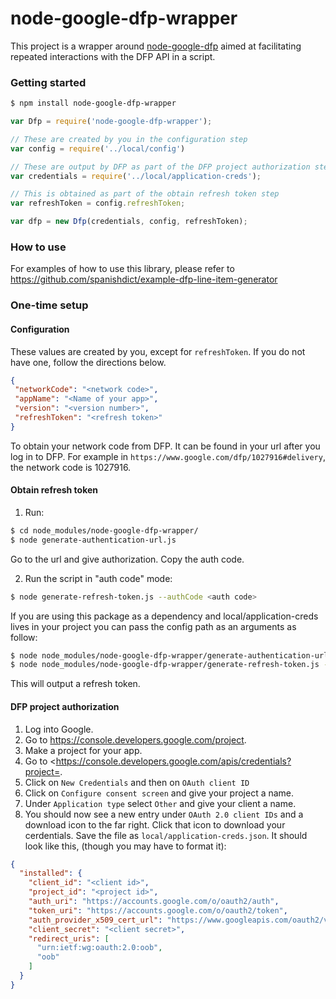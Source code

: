 # node-google-dfp-wrapper

This project is a wrapper around [node-google-dfp](https://github.com/ShinyAds/node-google-dfp) aimed at facilitating repeated interactions with the DFP API in a script.

### Getting started

```bash
$ npm install node-google-dfp-wrapper
```

```javascript
var Dfp = require('node-google-dfp-wrapper');

// These are created by you in the configuration step
var config = require('../local/config')

// These are output by DFP as part of the DFP project authorization step.
var credentials = require('../local/application-creds');

// This is obtained as part of the obtain refresh token step
var refreshToken = config.refreshToken;

var dfp = new Dfp(credentials, config, refreshToken);
```

### How to use

For examples of how to use this library, please refer to https://github.com/spanishdict/example-dfp-line-item-generator

### One-time setup

#### Configuration

These values are created by you, except for `refreshToken`. If you do not have one, follow the directions below.

```JSON
{
 "networkCode": "<network code>",
 "appName": "<Name of your app>",
 "version": "<version number>",
 "refreshToken": "<refresh token>"
}
```

To obtain your network code from DFP. It can be found in your url after you log in to DFP. For example in `https://www.google.com/dfp/1027916#delivery`, the network code is 1027916.

#### Obtain refresh token

1. Run:

  ```bash
  $ cd node_modules/node-google-dfp-wrapper/
  $ node generate-authentication-url.js
  ```

Go to the url and give authorization. Copy the auth code.

2. Run the script in "auth code" mode:

  ```bash
  $ node generate-refresh-token.js --authCode <auth code>
  ```

  If you are using this package as a dependency and local/application-creds lives in your project you can pass the config path as an arguments as follow:

  ```bash
  $ node node_modules/node-google-dfp-wrapper/generate-authentication-url.js --config $(pwd)'/local/application-creds'
  $ node node_modules/node-google-dfp-wrapper/generate-refresh-token.js --config $(pwd)'/local/application-creds' --authCode <auth code>
  ```


This will output a refresh token.

#### DFP project authorization

1. Log into Google.
2. Go to <https://console.developers.google.com/project>.
3. Make a project for your app.
4. Go to <https://console.developers.google.com/apis/credentials?project=<your-project-name>.
5. Click on `New Credentials` and then on `OAuth client ID`
6. Click on `Configure consent screen` and give your project a name.
7. Under `Application type` select `Other` and give your client a name.
8. You should now see a new entry under `OAuth 2.0 client IDs` and a download icon to the far right. Click that icon to download your cerdentials. Save the file as `local/application-creds.json`. It should look like this, (though you may have to format it):

```JSON
{
  "installed": {
    "client_id": "<client id>",
    "project_id": "<project id>",
    "auth_uri": "https://accounts.google.com/o/oauth2/auth",
    "token_uri": "https://accounts.google.com/o/oauth2/token",
    "auth_provider_x509_cert_url": "https://www.googleapis.com/oauth2/v1/certs",
    "client_secret": "<client secret>",
    "redirect_uris": [
      "urn:ietf:wg:oauth:2.0:oob",
      "oob"
    ]
  }
}
```
